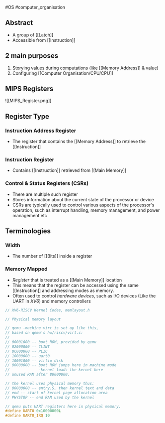#OS #computer_organisation 
## Abstract
- A group of [[Latch]]
- Accessible from [[Instruction]]

## 2 main purposes
1. Storying values during computations (like [[Memory Address]] & value)
2. Configuring [[Computer Organisation/CPU/CPU]]




## MIPS Registers
![[MIPS_Register.png]]


## Register Type
### Instruction Address Register
- The register that contains the [[Memory Address]] to retrieve the [[Instruction]]
### Instruction Register
- Contains [[Instruction]] retrieved from [[Main Memory]]

### Control & Status Registers (CSRs)
- There are multiple such register
- Stores information about the current state of the processor or device
- CSRs are typically used to control various aspects of the processor's operation, such as interrupt handling, memory management, and power management etc

## Terminologies
### Width
- The number of [[Bits]] inside a register
### Memory Mapped
- *Register* that is treated as a [[Main Memory]] location 
- This means that the register can be accessed using the same [[Instruction]] and addressing modes as memory. 
- Often used to control *hardware devices*, such as I/O devices (Like the UART in *XV6*) and memory controllers
```c
// XV6-RISCV Kernel Codes, memlayout.h

// Physical memory layout

// qemu -machine virt is set up like this,
// based on qemu's hw/riscv/virt.c:
//
// 00001000 -- boot ROM, provided by qemu
// 02000000 -- CLINT
// 0C000000 -- PLIC
// 10000000 -- uart0 
// 10001000 -- virtio disk 
// 80000000 -- boot ROM jumps here in machine mode
//             -kernel loads the kernel here
// unused RAM after 80000000.

// the kernel uses physical memory thus:
// 80000000 -- entry.S, then kernel text and data
// end -- start of kernel page allocation area
// PHYSTOP -- end RAM used by the kernel

// qemu puts UART registers here in physical memory.
#define UART0 0x10000000L
#define UART0_IRQ 10
```
